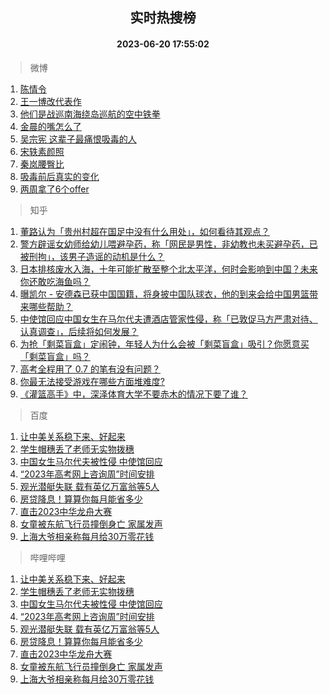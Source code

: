 <div align="center"><h2>实时热搜榜</h2><h4>2023-06-20 17:55:02</h4></div>

> 微博  

1. [陈情令](https://s.weibo.com/weibo?q=%E9%99%88%E6%83%85%E4%BB%A4&t=31&band_rank=1&Refer=top)<br />
2. [王一博改代表作](https://s.weibo.com/weibo?q=%23%E7%8E%8B%E4%B8%80%E5%8D%9A%E6%94%B9%E4%BB%A3%E8%A1%A8%E4%BD%9C%23&t=31&band_rank=2&Refer=top)<br />
3. [他们是战巡南海绕岛巡航的空中铁拳](https://s.weibo.com/weibo?q=%23%E4%BB%96%E4%BB%AC%E6%98%AF%E6%88%98%E5%B7%A1%E5%8D%97%E6%B5%B7%E7%BB%95%E5%B2%9B%E5%B7%A1%E8%88%AA%E7%9A%84%E7%A9%BA%E4%B8%AD%E9%93%81%E6%8B%B3%23&t=31&band_rank=3&Refer=top)<br />
4. [金晨的嘴怎么了](https://s.weibo.com/weibo?q=%23%E9%87%91%E6%99%A8%E7%9A%84%E5%98%B4%E6%80%8E%E4%B9%88%E4%BA%86%23&t=31&band_rank=4&Refer=top)<br />
5. [吴宗宪 这辈子最痛恨吸毒的人](https://s.weibo.com/weibo?q=%E5%90%B4%E5%AE%97%E5%AE%AA%20%E8%BF%99%E8%BE%88%E5%AD%90%E6%9C%80%E7%97%9B%E6%81%A8%E5%90%B8%E6%AF%92%E7%9A%84%E4%BA%BA&t=31&band_rank=5&Refer=top)<br />
6. [宋轶素颜照](https://s.weibo.com/weibo?q=%23%E5%AE%8B%E8%BD%B6%E7%B4%A0%E9%A2%9C%E7%85%A7%23&t=31&band_rank=6&Refer=top)<br />
7. [秦岚腰臀比](https://s.weibo.com/weibo?q=%23%E7%A7%A6%E5%B2%9A%E8%85%B0%E8%87%80%E6%AF%94%23&t=31&band_rank=7&Refer=top)<br />
8. [吸毒前后真实的变化](https://s.weibo.com/weibo?q=%23%E5%90%B8%E6%AF%92%E5%89%8D%E5%90%8E%E7%9C%9F%E5%AE%9E%E7%9A%84%E5%8F%98%E5%8C%96%23&t=31&band_rank=8&Refer=top)<br />
9. [两周拿了6个offer](https://s.weibo.com/weibo?q=%23%E4%B8%A4%E5%91%A8%E6%8B%BF%E4%BA%866%E4%B8%AAoffer%23&t=31&band_rank=9&Refer=top)<br />

> 知乎  

1. [董路认为「贵州村超在国足中没有什么用处」，如何看待其观点？](https://www.zhihu.com/question/607108205)<br />
2. [警方辟谣女幼师给幼儿喂避孕药，称「网民是男性，非幼教也未买避孕药，已被刑拘」，该男子造谣的动机是什么？](https://www.zhihu.com/question/607587881)<br />
3. [日本排核废水入海，十年可能扩散至整个北太平洋，何时会影响到中国？未来你还敢吃海鱼吗？](https://www.zhihu.com/question/607532765)<br />
4. [曝凯尔 - 安德森已获中国国籍，将身披中国队球衣，他的到来会给中国男篮带来哪些帮助？](https://www.zhihu.com/question/607604429)<br />
5. [中使馆回应中国女生在马尔代夫遭酒店管家性侵，称「已敦促马方严肃对待、认真调查」，后续将如何发展？](https://www.zhihu.com/question/607596882)<br />
6. [为抢「剩菜盲盒」定闹钟，年轻人为什么会被「剩菜盲盒」吸引？你愿意买「剩菜盲盒」吗？](https://www.zhihu.com/question/607612655)<br />
7. [高考全程用了 0.7 的笔有没有问题？](https://www.zhihu.com/question/606112141)<br />
8. [你最无法接受游戏在哪些方面堆难度?](https://www.zhihu.com/question/605217770)<br />
9. [《灌篮高手》中，深泽体育大学不要赤木的情况下要了谁？](https://www.zhihu.com/question/441228498)<br />

> 百度  

1. [让中美关系稳下来、好起来](https://www.baidu.com/s?wd=%E8%AE%A9%E4%B8%AD%E7%BE%8E%E5%85%B3%E7%B3%BB%E7%A8%B3%E4%B8%8B%E6%9D%A5%E3%80%81%E5%A5%BD%E8%B5%B7%E6%9D%A5&sa=fyb_news&rsv_dl=fyb_news)<br />
2. [学生帽穗丢了老师无实物拨穗](https://www.baidu.com/s?wd=%E5%AD%A6%E7%94%9F%E5%B8%BD%E7%A9%97%E4%B8%A2%E4%BA%86%E8%80%81%E5%B8%88%E6%97%A0%E5%AE%9E%E7%89%A9%E6%8B%A8%E7%A9%97&sa=fyb_news&rsv_dl=fyb_news)<br />
3. [中国女生马尔代夫被性侵 中使馆回应](https://www.baidu.com/s?wd=%E4%B8%AD%E5%9B%BD%E5%A5%B3%E7%94%9F%E9%A9%AC%E5%B0%94%E4%BB%A3%E5%A4%AB%E8%A2%AB%E6%80%A7%E4%BE%B5+%E4%B8%AD%E4%BD%BF%E9%A6%86%E5%9B%9E%E5%BA%94&sa=fyb_news&rsv_dl=fyb_news)<br />
4. [“2023年高考网上咨询周”时间安排](https://www.baidu.com/s?wd=%E2%80%9C2023%E5%B9%B4%E9%AB%98%E8%80%83%E7%BD%91%E4%B8%8A%E5%92%A8%E8%AF%A2%E5%91%A8%E2%80%9D%E6%97%B6%E9%97%B4%E5%AE%89%E6%8E%92&sa=fyb_news&rsv_dl=fyb_news)<br />
5. [观光潜艇失联 载有英亿万富翁等5人](https://www.baidu.com/s?wd=%E8%A7%82%E5%85%89%E6%BD%9C%E8%89%87%E5%A4%B1%E8%81%94+%E8%BD%BD%E6%9C%89%E8%8B%B1%E4%BA%BF%E4%B8%87%E5%AF%8C%E7%BF%81%E7%AD%895%E4%BA%BA&sa=fyb_news&rsv_dl=fyb_news)<br />
6. [房贷降息！算算你每月能省多少](https://www.baidu.com/s?wd=%E6%88%BF%E8%B4%B7%E9%99%8D%E6%81%AF%EF%BC%81%E7%AE%97%E7%AE%97%E4%BD%A0%E6%AF%8F%E6%9C%88%E8%83%BD%E7%9C%81%E5%A4%9A%E5%B0%91&sa=fyb_news&rsv_dl=fyb_news)<br />
7. [直击2023中华龙舟大赛](https://www.baidu.com/s?wd=%E6%8C%A5%E6%A1%A8%E7%AB%9E%E6%B8%A1%EF%BC%81%E7%9B%B4%E5%87%BB2023%E4%B8%AD%E5%8D%8E%E9%BE%99%E8%88%9F%E5%A4%A7%E8%B5%9B&sa=fyb_news&rsv_dl=fyb_news)<br />
8. [女童被东航飞行员撞倒身亡 家属发声](https://www.baidu.com/s?wd=%E5%A5%B3%E7%AB%A5%E8%A2%AB%E4%B8%9C%E8%88%AA%E9%A3%9E%E8%A1%8C%E5%91%98%E6%92%9E%E5%80%92%E8%BA%AB%E4%BA%A1+%E5%AE%B6%E5%B1%9E%E5%8F%91%E5%A3%B0&sa=fyb_news&rsv_dl=fyb_news)<br />
9. [上海大爷相亲称每月给30万零花钱](https://www.baidu.com/s?wd=%E4%B8%8A%E6%B5%B7%E5%A4%A7%E7%88%B7%E7%9B%B8%E4%BA%B2%E7%A7%B0%E6%AF%8F%E6%9C%88%E7%BB%9930%E4%B8%87%E9%9B%B6%E8%8A%B1%E9%92%B1&sa=fyb_news&rsv_dl=fyb_news)<br />

> 哔哩哔哩  

1. [让中美关系稳下来、好起来](https://www.baidu.com/s?wd=%E8%AE%A9%E4%B8%AD%E7%BE%8E%E5%85%B3%E7%B3%BB%E7%A8%B3%E4%B8%8B%E6%9D%A5%E3%80%81%E5%A5%BD%E8%B5%B7%E6%9D%A5&sa=fyb_news&rsv_dl=fyb_news)<br />
2. [学生帽穗丢了老师无实物拨穗](https://www.baidu.com/s?wd=%E5%AD%A6%E7%94%9F%E5%B8%BD%E7%A9%97%E4%B8%A2%E4%BA%86%E8%80%81%E5%B8%88%E6%97%A0%E5%AE%9E%E7%89%A9%E6%8B%A8%E7%A9%97&sa=fyb_news&rsv_dl=fyb_news)<br />
3. [中国女生马尔代夫被性侵 中使馆回应](https://www.baidu.com/s?wd=%E4%B8%AD%E5%9B%BD%E5%A5%B3%E7%94%9F%E9%A9%AC%E5%B0%94%E4%BB%A3%E5%A4%AB%E8%A2%AB%E6%80%A7%E4%BE%B5+%E4%B8%AD%E4%BD%BF%E9%A6%86%E5%9B%9E%E5%BA%94&sa=fyb_news&rsv_dl=fyb_news)<br />
4. [“2023年高考网上咨询周”时间安排](https://www.baidu.com/s?wd=%E2%80%9C2023%E5%B9%B4%E9%AB%98%E8%80%83%E7%BD%91%E4%B8%8A%E5%92%A8%E8%AF%A2%E5%91%A8%E2%80%9D%E6%97%B6%E9%97%B4%E5%AE%89%E6%8E%92&sa=fyb_news&rsv_dl=fyb_news)<br />
5. [观光潜艇失联 载有英亿万富翁等5人](https://www.baidu.com/s?wd=%E8%A7%82%E5%85%89%E6%BD%9C%E8%89%87%E5%A4%B1%E8%81%94+%E8%BD%BD%E6%9C%89%E8%8B%B1%E4%BA%BF%E4%B8%87%E5%AF%8C%E7%BF%81%E7%AD%895%E4%BA%BA&sa=fyb_news&rsv_dl=fyb_news)<br />
6. [房贷降息！算算你每月能省多少](https://www.baidu.com/s?wd=%E6%88%BF%E8%B4%B7%E9%99%8D%E6%81%AF%EF%BC%81%E7%AE%97%E7%AE%97%E4%BD%A0%E6%AF%8F%E6%9C%88%E8%83%BD%E7%9C%81%E5%A4%9A%E5%B0%91&sa=fyb_news&rsv_dl=fyb_news)<br />
7. [直击2023中华龙舟大赛](https://www.baidu.com/s?wd=%E6%8C%A5%E6%A1%A8%E7%AB%9E%E6%B8%A1%EF%BC%81%E7%9B%B4%E5%87%BB2023%E4%B8%AD%E5%8D%8E%E9%BE%99%E8%88%9F%E5%A4%A7%E8%B5%9B&sa=fyb_news&rsv_dl=fyb_news)<br />
8. [女童被东航飞行员撞倒身亡 家属发声](https://www.baidu.com/s?wd=%E5%A5%B3%E7%AB%A5%E8%A2%AB%E4%B8%9C%E8%88%AA%E9%A3%9E%E8%A1%8C%E5%91%98%E6%92%9E%E5%80%92%E8%BA%AB%E4%BA%A1+%E5%AE%B6%E5%B1%9E%E5%8F%91%E5%A3%B0&sa=fyb_news&rsv_dl=fyb_news)<br />
9. [上海大爷相亲称每月给30万零花钱](https://www.baidu.com/s?wd=%E4%B8%8A%E6%B5%B7%E5%A4%A7%E7%88%B7%E7%9B%B8%E4%BA%B2%E7%A7%B0%E6%AF%8F%E6%9C%88%E7%BB%9930%E4%B8%87%E9%9B%B6%E8%8A%B1%E9%92%B1&sa=fyb_news&rsv_dl=fyb_news)<br />
